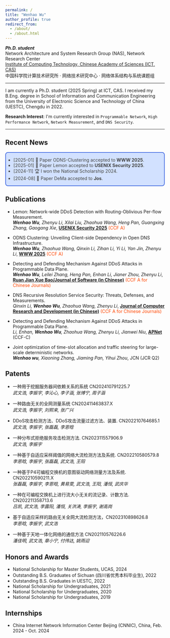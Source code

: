 ```yaml
---
permalink: /
title: "Wenhao Wu"
author_profile: true
redirect_from: 
  - /about/
  - /about.html
---
```



***Ph.D. student*** \
Network Architecture and System Research Group (NAS), Network Research Center \
[Institute of Computing Technology, Chinese Academy of Sciences (ICT, CAS)](http://www.ict.ac.cn/) \
中国科学院计算技术研究所 · 网络技术研究中心 · 网络体系结构与系统课题组



---

I am currently a Ph.D. student (2025 Spring) at ICT, CAS. I received my B.Eng. degree in School of Information and Communication Engineering from the University of Electronic Science and Technology of China (UESTC), Chengdu in 2022.

**Research Interest**: I'm currently interested in `Programmable Network`, `High Performance Network`, `Network Measurement`, and `DNS Security`.

---


## Recent News

<div style="border:1px solid #000; border-width:2px; border-color:RoyalBlue; background-color:#D2E1FF; color:#424242; border-radius: 8px;">
  <ul>
      <li>[2025-01] 📃 Paper ODNS-Clustering accepted to <b>WWW 2025</b>.</li>
      <li>[2025-01] 📃 Paper Lemon accepted to <b>USENIX Security 2025</b>. </li>
      <li>[2024-11] 🏆 I won the National Scholarship 2024. </li>
      <li>[2024-08] 📃 Paper DeMa accepted to <b>Jos</b>. </li>
  </ul>
</div>



## Publications

- Lemon: Network-wide DDoS Detection with Routing-Oblivious Per-flow Measurement. \
  _**Wenhao Wu**, Zhenyu Li, Xilai Liu, Zhaohua Wang, Heng Pan, Guangxing Zhang, Gaogang Xie_,  <a href="https://www.usenix.org/conference/usenixsecurity25"><b>USENIX Security 2025</b></a>  <span style="color:OrangeRed">(CCF A)</span>


- ODNS Clustering: Unveiling Client-side Dependency in Open DNS Infrastructure. \
  _**Wenhao Wu**, Zhaohua Wang, Qinxin Li, Zihan Li, Yi Li, Yan Jin, Zhenyu Li_,  <a href="https://www2025.thewebconf.org/"><b>WWW 2025</b></a> <span style="color:OrangeRed">(CCF A)</span>

- Detecting and Defending Mechanism Against DDoS Attacks in Programmable Data Plane. \
  _**Wenhao Wu**, Leilei Zhang, Heng Pan, Enhan Li, Jianer Zhou, Zhenyu Li_,  <a href="http://www.jos.org.cn/"><b>Ruan Jian Xue Bao/Journal of Software (in Chinese)</b></a> <span style="color:OrangeRed">(CCF A for Chinese Journals)</span>

- DNS Recursive Resolution Service Security: Threats, Defenses, and Measurements. \
  _Qinxin Li, **Wenhao Wu**, Zhaohua Wang, Zhenyu Li_,  <a href="http://crad.ict.ac.cn/"><b>Journal of Computer Research and Development (in Chinese)</b></a> <span style="color:OrangeRed">(CCF A for Chinese Journals)</span>

- Detecting and Defending Mechanism Against DDoS Attacks in Programmable Data Plane. \
  _Li, Enhan, **Wenhao Wu**, Zhaohua Wang, Zhenyu Li, Jianwei Niu_,   <a href="https://conferences.sigcomm.org/events/apnet2024/index.php/"><b>APNet</b></a> (CCF-C)

- Joint optimization of time-slot allocation and traffic steering for large-scale deterministic networks. \
  _**Wenhao wu**, Xiaoning Zhang, Jiaming Pan, Yihui Zhou_,  JCN (JCR Q2)

## Patents

- 一种用于挖掘服务器间依赖关系的系统 CN202410791225.7 \
  _武文浩, 李振宇, 李沁心, 李子涵, 张博宁, 周子涵_

- 一种路由无关的全网测量系统 CN202411463837.X \
  _武文浩, 李振宇, 刘熙来, 张广兴_

- DDoS攻击检测方法、DDoS攻击流量过滤方法、装置. CN202210764685.1 \
  _武文浩, 李振宇, 张磊磊, 李恩晗_
  
- 一种分布式拒绝服务攻击检测方法. CN202311557906.9 \
  _武文浩, 李振宇_
  
- 一种基于自适应采样阈值的网络大流检测方法及系统. CN202210580579.8 \
  _李恩晗, 李振宇, 张磊磊, 武文浩, 王阳_
  
- 一种基于P4可编程交换机的意图驱动网络测量方法及系统. CN202210590211.X \
  _张磊磊, 李振宇, 李恩晗, 黄易雯, 武文浩, 王阳, 潘恒, 武庆华_
  
- 一种在可编程交换机上进行流大小无关的流记录、计数方法. CN202211358713.6 \
  _吕凯, 武文浩, 李露阳, 潘恒, 关洪涛, 李振宇, 谢高岗_
  
- 基于自适应采样的路由无关全网大流检测方法，CN202310898626.8 \
  _李恩晗, 李振宇, 武文浩_
  
- 一种基于天地一体化网络的通信方法 CN202110576226.6 \
  _潘佳明, 武文浩, 章小宁, 付伟达, 姚雨迎_
  
## Honors and Awards
- National Scholarship for Master Students, UCAS, 2024
- Outstanding B.S. Graduates of Sichuan (四川省优秀本科毕业生), 2022
- Outstanding B.S. Graduates in UESTC, 2022
- National Scholarship for Undergraduates, 2021
- National Scholarship for Undergraduates, 2020
- National Scholarship for Undergraduates, 2019


## Internships

- China Internet Network Information Center Beijing (CNNIC), China, Feb. 2024 - Oct. 2024  


